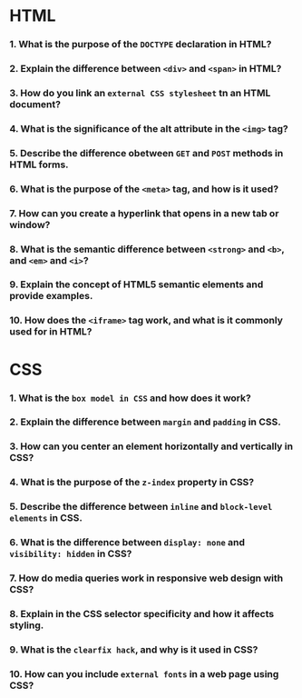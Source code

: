 # HTML
### 1. What is the purpose of the `DOCTYPE` declaration in HTML?
### 2. Explain the difference between `<div>` and `<span>` in HTML?
### 3. How do you link an `external CSS stylesheet` tn an HTML document?
### 4. What is the significance of the alt attribute in the `<img>` tag?
### 5. Describe the difference obetween `GET` and `POST` methods in HTML forms.
### 6. What is the purpose of the `<meta>` tag, and how is it used?
### 7. How can you create a hyperlink that opens in a new tab or window?
### 8. What is the semantic difference between `<strong>` and `<b>`, and `<em>` and `<i>`?
### 9. Explain the concept of HTML5 semantic elements and provide examples.
### 10. How does the `<iframe>` tag work, and what is it commonly used for in HTML?
# CSS
### 1. What is the `box model in CSS` and how does it work?
### 2. Explain the difference between `margin` and `padding` in CSS.
### 3. How can you center an element horizontally and vertically in CSS?
### 4. What is the purpose of the `z-index` property in CSS?
### 5. Describe the difference between `inline` and `block-level elements` in CSS.
### 6. What is the difference between `display: none` and `visibility: hidden` in CSS?
### 7. How do media queries work in responsive web design with CSS?
### 8. Explain in the CSS selector specificity and how it affects styling.
### 9. What is the `clearfix hack`, and why is it used in CSS?
### 10. How can you include `external fonts` in a web page using CSS?